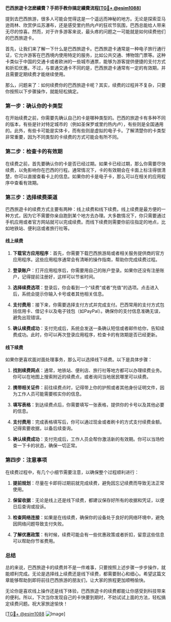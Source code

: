 **巴西旅遊卡怎麽續費？手把手教你搞定續費流程[[TG💪+ @esim1088](https://t.me/s/esim1088)]**

提到去巴西旅游，很多人可能会觉得这是一个遥远而神秘的地方。无论是探索亚马逊雨林、欣赏伊瓜苏瀑布，还是感受里约热内卢的狂欢节氛围，巴西总能给人带来无尽的惊喜。然而，对于许多游客来说，最头疼的问题之一可能就是如何续费他们的巴西旅遊卡。

首先，让我们来了解一下什么是巴西旅遊卡。巴西旅遊卡通常是一种电子旅行通行证，它允许游客在巴西境内使用特定的服务，比如公共交通、博物馆门票等。这种卡类似于中国的交通卡或者欧洲的一些城市通票，能够为游客提供便捷的支付方式和折扣优惠。不过，与普通交通卡不同的是，巴西旅遊卡通常有一定的有效期，并且需要定期续费才能继续使用。

那么，问题来了：如何续费你的巴西旅遊卡呢？其实，续费的过程并不复杂，只要你按照以下步骤操作，就能轻松搞定。

### 第一步：确认你的卡类型

在开始续费之前，你需要先确认自己的卡是哪种类型的。巴西的旅遊卡有多种不同的版本，有些是针对特定城市的（例如圣保罗或里约热内卢），有些则是全国通用的。此外，有些卡可能是实体卡，而有些则是虚拟的电子卡。了解清楚你的卡类型非常重要，因为不同类型的卡续费的方式可能会有所不同。

### 第二步：检查卡的有效期

在续费之前，首先要确认你的卡是否已经过期。如果卡已经过期，那么你需要尽快续费，以免影响你在巴西的行程。通常情况下，卡的有效期会在卡面上标注得很清楚，你可以直接查看卡上的信息。如果你的卡是电子卡，那么可以在相关的应用程序中查看有效期。

### 第三步：选择续费渠道

巴西旅遊卡的续费方式主要有两种：线上续费和线下续费。线上续费是最方便的一种方式，因为它不需要你亲自跑到某个地方去办理。大多数情况下，你只需要通过手机应用或者官方网站就可以完成续费。而线下续费则需要你前往指定的地点，比如地铁站、便利店或者旅行社等。

#### 线上续费

1. **下载官方应用程序**：首先，你需要下载巴西旅游局或者相关服务提供商的官方应用程序。这些应用程序通常会有清晰的操作指南，帮助你完成续费过程。
   
2. **登录账户**：打开应用程序后，你需要用自己的账户登录。如果你还没有注册账户，记得提前注册好，这样可以节省时间。

3. **选择续费选项**：登录后，你会看到一个“续费”或者“充值”的选项。点击进入后，系统会提示你输入卡号或者其他相关信息。

4. **支付费用**：接下来，你需要选择支付方式并完成支付。巴西常用的支付方式包括信用卡、借记卡以及电子钱包（如PayPal）。确保你的支付信息准确无误，避免出现错误。

5. **确认续费成功**：支付完成后，系统会发送一条确认短信或者邮件给你，告知续费成功。此时，你可以再次登录应用程序，检查卡的有效期是否已经更新。

#### 线下续费

如果你更喜欢面对面处理事务，那么可以选择线下续费。以下是具体步骤：

1. **找到续费网点**：通常，地铁站、便利店、旅行社等地方都可以办理续费业务。你可以在地图上搜索附近的续费点，或者询问当地居民哪里可以续费。

2. **携带相关证件**：前往续费点时，记得带上你的护照或者其他身份证明文件，因为工作人员可能需要核实你的信息。

3. **填写表格**：到达续费点后，你需要填写一张表格，提供你的卡号以及其他必要的信息。

4. **支付费用**：完成表格填写后，你可以通过现金或者刷卡的方式支付续费金额。记得索要收据，以备后续查询。

5. **确认续费成功**：支付完成后，工作人员会帮你激活新的有效期。你可以当场检查一下卡的状态，确保一切正常。

### 第四步：注意事项

在续费过程中，有几个小细节需要注意，以确保整个过程顺利进行：

1. **提前规划**：尽量在卡即将过期前就完成续费，避免因忘记续费而导致无法正常使用。

2. **保留收据**：无论是线上还是线下续费，都建议保存好所有的收据和凭证，以便日后查询或投诉。

3. **检查网络连接**：如果是在线续费，确保你的设备处于良好的网络环境中，避免因网络问题导致支付失败。

4. **了解优惠政策**：有时候，续费可能会有一些优惠政策或者折扣，留意这些信息可以帮助你节省费用。

### 总结

总的来说，巴西旅遊卡的续费并不是一件难事，只要按照上述步骤一步步操作，就能顺利完成。无论是选择线上续费还是线下续费，都需要耐心和细心。希望这篇文章能够帮助到即将前往巴西旅游的朋友们，让大家的旅程更加顺畅愉快。

无论你是喜欢线上操作还是线下体验，巴西旅遊卡的续费都能让你感受到科技带来的便利。所以，下次当你发现自己的卡快要到期时，不妨试试上面的方法，轻松搞定续费问题。祝大家旅途愉快！

[[TG💪+ @esim1088](https://t.me/s/esim1088) ![Image](https://i.postimg.cc/4NQfJmqS/Snipaste-2025-05-13-00-14-12.png)]